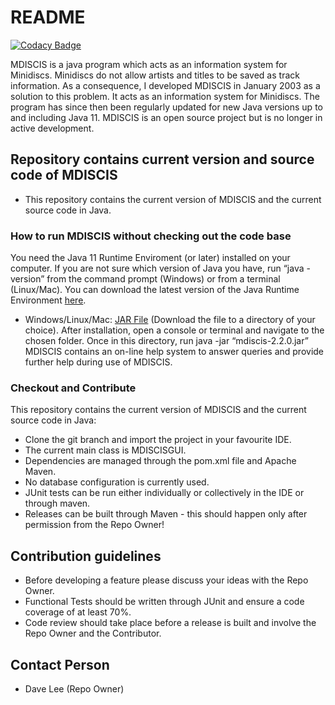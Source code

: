 # README #

[![Codacy Badge](https://api.codacy.com/project/badge/Grade/08a75b0abb064c78863218778917c385)](https://app.codacy.com/manual/dave_33/mdiscis?utm_source=github.com&utm_medium=referral&utm_content=daveajlee/mdiscis&utm_campaign=Badge_Grade_Dashboard)


MDISCIS is a java program which acts as an information system for Minidiscs. Minidiscs do not allow artists and titles to be saved as track information. As a consequence, I developed MDISCIS in January 2003 as a solution to this problem. It acts as an information system for Minidiscs. The program has since then been regularly updated for new Java versions up to and including Java 11. MDISCIS is an open source project but is no longer in active development.

## Repository contains current version and source code of MDISCIS ##

*   This repository contains the current version of MDISCIS and the current source code in Java.

### How to run MDISCIS without checking out the code base ###

You need the Java 11 Runtime Enviroment (or later) installed on your computer. If you are not sure which version of Java you have, run “java -version” from the command prompt (Windows) or from a terminal (Linux/Mac). You can download the latest version of the Java Runtime Environment <a href="http://java.sun.com/">here</a>.

*   Windows/Linux/Mac: <a href="https://github-registry-files.githubusercontent.com/248596452/b26cf100-c57d-11eb-8554-dcea56993dad?X-Amz-Algorithm=AWS4-HMAC-SHA256&X-Amz-Credential=AKIAIWNJYAX4CSVEH53A%2F20210604%2Fus-east-1%2Fs3%2Faws4_request&X-Amz-Date=20210604T194818Z&X-Amz-Expires=300&X-Amz-Signature=605e140ff7a17e74a56533895c967e6625860c8ec161d5bf3fa255b954fa365c&X-Amz-SignedHeaders=host&actor_id=0&key_id=0&repo_id=248596452&response-content-disposition=filename%3Dmdiscis-2.2.0.jar&response-content-type=application%2Foctet-stream">JAR File</a> (Download the file to a directory of your choice). After installation, open a console or terminal and navigate to the chosen folder. Once in this directory, run java -jar “mdiscis-2.2.0.jar”  MDISCIS contains an on-line help system to answer queries and provide further help during use of MDISCIS.

### Checkout and Contribute ###

This repository contains the current version of MDISCIS and the current source code in Java:

*   Clone the git branch and import the project in your favourite IDE.
*   The current main class is MDISCISGUI.
*   Dependencies are managed through the pom.xml file and Apache Maven.
*   No database configuration is currently used.
*   JUnit tests can be run either individually or collectively in the IDE or through maven.
*   Releases can be built through Maven - this should happen only after permission from the Repo Owner!

## Contribution guidelines ##

*   Before developing a feature please discuss your ideas with the Repo Owner.
*   Functional Tests should be written through JUnit and ensure a code coverage of at least 70%.
*   Code review should take place before a release is built and involve the Repo Owner and the Contributor.

## Contact Person ##

*   Dave Lee (Repo Owner)
